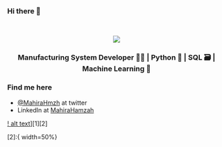 ### Hi there 👋

<!--
**mahirahamzah/mahirahamzah** is a ✨ _special_ ✨ repository because its `README.md` (this file) appears on your GitHub profile.

Here are some ideas to get you started:

- 🔭 I’m currently working on ...
- 🌱 I’m currently learning ...
- 👯 I’m looking to collaborate on ...
- 🤔 I’m looking for help with ...
- 💬 Ask me about ...
- 📫 How to reach me: ...
- 😄 Pronouns: ...
- ⚡ Fun fact: ...
-->

<br>
<p align="center">
<img align="center" src="https://img.shields.io/badge/Mahira-Hamzah-blue">
</p>
<h3 align="center">Manufacturing System Developer 👩‍🏭 | Python 🐍 | SQL 🗃️ | Machine Learning 🎰 </h3>



### Find me here
* [@MahiraHmzh](https://twitter.com/MahiraHmzh?lang=en) at twitter
* LinkedIn at [MahiraHamzah](https://www.linkedin.com/in/mahirahamzah/)


[! alt text][1.1]][1][2]



[1.1]: https://edent.github.io/SuperTinyIcons/images/png/twitter.png


[1]: http://www.twitter.com/MahiraHmzh

[2]:{ width=50%}
